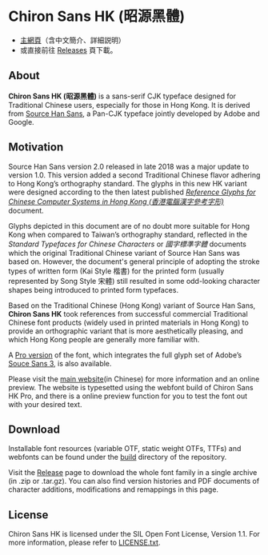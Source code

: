 Chiron Sans HK (昭源黑體)
=========================

 * [主網頁](https://chiron-fonts.github.io/sans/)（含中文簡介、詳細説明）
 * 或直接前往 [Releases](https://github.com/chiron-fonts/chiron-sans-hk/releases) 頁下載。

## About

**Chiron Sans HK (昭源黑體)** is a sans-serif CJK typeface designed for Traditional Chinese users, especially for those in Hong Kong. It is derived from [Source Han Sans](https://github.com/adobe-fonts/source-han-sans), a Pan-CJK typeface jointly developed by Adobe and Google.

## Motivation

Source Han Sans version 2.0 released in late 2018 was a major update to version 1.0. This version added a second Traditional Chinese flavor adhering to Hong Kong’s orthography standard. The glyphs in this new HK variant were designed according to the then latest published *[Reference Glyphs for Chinese Computer Systems in Hong Kong (香港電腦漢字參考字形)](https://www.ogcio.gov.hk/en/our_work/business/tech_promotion/ccli/cliac/reference_glyphs.html)* document.

Glyphs depicted in this document are of no doubt more suitable for Hong Kong when compared to Taiwan’s orthography standard, reflected in the *Standard Typefaces for Chinese Characters* or *國字標準字體* documents which the original Traditional Chinese variant of Source Han Sans was based on. However, the document's general principle of adopting the stroke types of written form (Kai Style 楷書) for the printed form (usually represented by Song Style 宋體) still resulted in some odd-looking character shapes being introduced to printed form typefaces.

Based on the Traditional Chinese (Hong Kong) variant of Source Han Sans, **Chiron Sans HK** took references from successful commercial Traditional Chinese font products (widely used in printed materials in Hong Kong) to provide an orthographic variant that is more aesthetically pleasing, and which Hong Kong people are generally more familiar with.

A [Pro version](https://github.com/chiron-fonts/chiron-sans-hk-pro) of the font, which integrates the full glyph set of Adobe’s [Souce Sans 3](https://github.com/adobe-fonts/source-sans), is also available.

Please visit the [main website](https://chiron-fonts.github.io/chiron-sans-hk/)(in Chinese) for more information and an online preview. The website is typesetted using the webfont build of Chiron Sans HK Pro, and there is a online preview function for you to test the font out with your desired text.

## Download

Installable font resources (variable OTF, static weight OTFs, TTFs) and webfonts can be found under the [build](build/) directory of the repository.

Visit the [Release](https://github.com/chiron-fonts/chiron-sans-hk/releases) page to download the whole font family in a single archive (in .zip or .tar.gz). You can also find version histories and PDF documents of character additions, modifications and remappings in this page.

## License

Chiron Sans HK is licensed under the SIL Open Font License, Version 1.1. For more information, please refer to [LICENSE.txt](LICENSE.txt).
